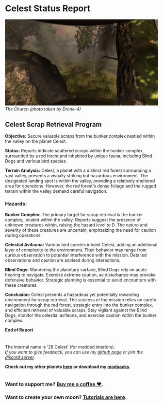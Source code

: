 # Celest Status Report
![Screenshot_1](https://raw.githubusercontent.com/sfDesat/Celest/main/Screenshots/1.jpg "1.jpg")
_The Church (photo taken by Drone-4)_

## **Celest Scrap Retrieval Program**

**Objective:** Secure valuable scraps from the bunker complex nestled within the valley on the planet Celest.

**Status:** Reports indicate scattered scraps within the bunker complex, surrounded by a red forest and inhabited by unique fauna, including Blind Dogs and various bird species.

**Terrain Analysis:**
Celest, a planet with a distinct red forest surrounding a vast valley, presents a visually striking but hazardous environment. The designated landing spot is within the valley, providing a relatively sheltered area for operations. However, the red forest's dense foliage and the rugged terrain within the valley demand careful navigation.

### **Hazards:**

**Bunker Complex:**
The primary target for scrap retrieval is the bunker complex, located within the valley. Reports suggest the presence of unknown creatures within, raising the hazard level to D. The nature and severity of these creatures are uncertain, emphasizing the need for caution during operations.

**Celestial Avifauna:**
Various bird species inhabit Celest, adding an additional layer of complexity to the environment. Their behavior may range from curious observation to potential interference with the mission. Detailed observations and caution are advised during interactions.

**Blind Dogs:**
Wandering the planetary surface, Blind Dogs rely on acute hearing to navigate. Exercise extreme caution, as disturbance may provoke defensive behavior. Strategic planning is essential to avoid encounters with these creatures.

**Conclusion:**
Celest presents a hazardous yet potentially rewarding environment for scrap retrieval. The success of the mission relies on careful navigation through the red forest, strategic entry into the bunker complex, and efficient retrieval of valuable scraps. Stay vigilant against the Blind Dogs, monitor the celestial avifauna, and exercise caution within the bunker complex.

**End of Report**

# 

The internal name is '28 Celest' (for modded interiors).  
_If you want to give feedback, you can use my [github page](https://github.com/sfDesat/Celest/issues) or join the [discord server](https://discord.gg/UVJx7F8mJY)._

**Check out my other planets [here](https://thunderstore.io/c/lethal-company/p/sfDesat/) or download my [modpacks](https://thunderstore.io/c/lethal-company/p/sfDesat/?section=modpacks).**
#
### Want to support me? [Buy me a coffee ❤️](https://www.buymeacoffee.com/sfdesat).
### Want to create your own moon? [Tutorials are here](https://sfdesat.github.io/).
